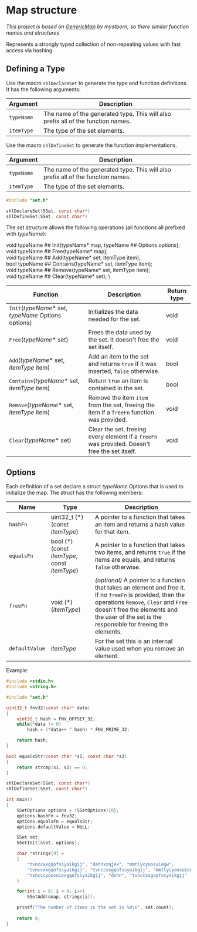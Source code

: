 # Map structure
_This project is based on [GenericMap](https://github.com/mystborn/GenericMap) by mystborn, so there similar function names and structures_

Represents a strongly typed collection of non-repeating values with fast access via hashing.

## Defining a Type
Use the macro `shlDeclareSet` to generate the type and function definitions. It has the following arguments:

| Argument | Description |
| --- | --- |
| `typeName` | The name of the generated type. This will also prefix all of the function names. |
| `itemType` | The type of the set elements. |

Use the macro `shlDefineSet` to generate the function implementations.

| Argument | Description |
| --- | --- |
| `typeName` | The name of the generated type. This will also prefix all of the function names. |
| `itemType` | The type of the set elements. |

```c
#include "set.h"

shlDeclareSet(SSet, const char*)
shlDefineSet(SSet, const char*)
```

The set structure allows the following operations (all functions all prefixed with _typeName_):

void typeName ## Init(typeName* map, typeName ## Options options); \
    void typeName ## Free(typeName* map); \
    void typeName ## Add(typeName* set, itemType item); \
    bool typeName ## Contains(typeName* set, itemType item); \
    void typeName ## Remove(typeName* set, itemType item); \
    void typeName ## Clear(typeName* set); \

| Function | Description | Return type |
| --- | --- | --- |
| `Init`(_typeName_* set, _typeName_ Options options) | Initializes the data needed for the set. | void |
| `Free`(_typeName_* set) | Frees the data used by the set. It doesn't free the set itself. | void |
| `Add`(_typeName_* set, _itemType_ item) | Add an item to the set and returns `true` if it was inserted, `false` otherwise. | bool |
| `Contains`(_typeName_* set, _itemType_ item) | Return `true` an item is contained in the set. | bool |
| `Remove`(_typeName_* set, _itemType_ item) | Remove the item `item` from the set, freeing the item if a `freeFn` function was provided. | void |
| `Clear`(_typeName_* set) | Clear the set, freeing every element if a `freeFn` was provided. Doesn't free the set itself. | void |

## Options

Each definition of a set declare a struct _typeName_ Options that is used to initialize the map. The struct has the following members:

| Name | Type | Description |
| --- | --- | --- |
| `hashFn` | uint32_t (*)(const _itemType_) | A pointer to a function that takes an item and returns a hash value for that item. |
| `equalsFn` | bool (*)(const _itemType_, const _itemType_) | A pointer to a function that takes two items, and returns `true` if the items are equals, and returns `false` otherwise. |
| `freeFn` | void (*)(_itemType_) | _(optional)_ A pointer to a function that takes an element and free it. If no `freeFn` is provided, then the operations `Remove`, `Clear` and `Free` doesn't free the elements and the user of the set is the responsible for freeing the elements. |
| `defaultValue` | _itemType_ | For the set this is an internal value used when you remove an element. |

Example:
```c
#include <stdio.h>
#include <string.h>

#include "set.h"

uint32_t fnv32(const char* data) 
{
    uint32_t hash = FNV_OFFSET_32;
    while(*data != 0)
        hash = (*data++ ^ hash) * FNV_PRIME_32;

    return hash;
}

bool equalsStr(const char *s1, const char *s2)
{
    return strcmp(s1, s2) == 0;
}

shlDeclareSet(SSet, const char*)
shlDefineSet(SSet, const char*)

int main()
{
    SSetOptions options = (SSetOptions){0};
    options.hashFn = fnv32;
    options.equalsFn = equalsStr;
    options.defaultValue = NULL;

    SSet set;
    SSetInit(&set, options);

    char *strings[9] = 
    { 
        "tvnccxxgqofssyaikgij", "dehnxzqjek", "mmtlycyoosuieqw",
        "tvnccxxgqofssyaikgij", "tvnccxxgqofssyaikgij", "mmtlycyoosuieqw",
        "tvncccyoosuixxgqofssyaikgij", "dehn", "tvnccxxgqofssyaikgij"
    }

    for(int i = 0; i < 9; i++)
        SSetAdd(&map, strings[i]);

    printf("The number of items in the set is %d\n", set.count);
    
    return 0;
}
```
